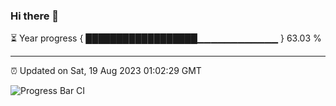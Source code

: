 ### Hi there 👋

⏳ Year progress { ██████████████████▁▁▁▁▁▁▁▁▁▁▁▁ } 63.03 %

---

⏰ Updated on Sat, 19 Aug 2023 01:02:29 GMT

![Progress Bar CI](https://github.com/liununu/liununu/workflows/Progress%20Bar%20CI/badge.svg)

